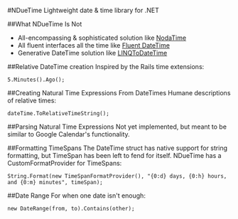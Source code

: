 #NDueTime
Lightweight date & time library for .NET

##What NDueTime Is Not
*	All-encompassing & sophisticated solution like [NodaTime](http://code.google.com/p/noda-time/)
*	All fluent interfaces all the time like [Fluent DateTime](http://fluentdatetime.codeplex.com/)
*	Generative DateTime solution like [LINQToDateTime](http://github.com/JulianR/LinqToDateTime)

##Relative DateTime creation
Inspired by the Rails time extensions:

	5.Minutes().Ago();
	
##Creating Natural Time Expressions From DateTimes
Humane descriptions of relative times:

	dateTime.ToRelativeTimeString();
	
##Parsing Natural Time Expressions
Not yet implemented, but meant to be similar to Google Calendar's functionality.
	
##Formatting TimeSpans
The DateTime struct has native support for string formatting, but TimeSpan has been left to fend for itself. NDueTime has a CustomFormatProvider for TimeSpans:

	String.Format(new TimeSpanFormatProvider(), "{0:d} days, {0:h} hours, and {0:m} minutes", timeSpan);
	
##Date Range
For when one date isn't enough:

	new DateRange(from, to).Contains(other);